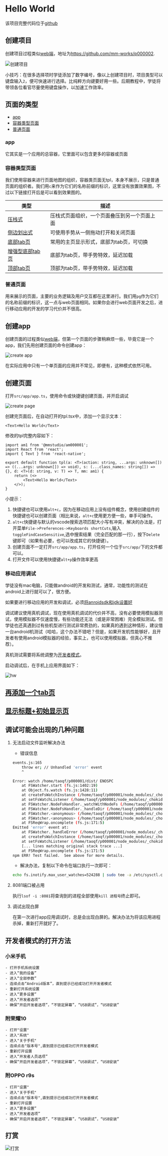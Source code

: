 # Hello World

该项目完整代码位于[github](https://github.com/mm-works/p000002)

## 创建项目

创建项目过程类似[web端](../web/000001)，地址为<https://github.com/mm-works/p000002>.

![创建项目](../images/2020-04-15-09-44.gif)

小技巧：在很多选择项时学徒添加了数字编号，像以上创建项目时，项目类型可以键盘输入`2`，便可快速进行选择。比纯粹方向键要好用一些。后期教程中，学徒将带领各位看官尽量使用键盘操作，以加速工作效率。

## 页面的类型

- [app](#app)
- [容器类型页面](#容器类型页面)
- [普通页面](#普通页面)

### app

它其实是一个应用的总容器，它里面可以包含更多的容器或页面

### 容器类型页面

我们使用容器来进行页面地图的组织，容器类页面无tpl，本身不展示，只是普通页面的组织者。我们用`c`来作为它们的名称前缀的标识，这里没有放置效果图，不过以下链接打开后是可以看到效果图的。

类型|描述
---|---
[压栈式](https://reactnavigation.org/docs/stack-navigator)|压栈式页面组织，一个页面叠压到另一个页面上面
[侧边划出式](https://reactnavigation.org/docs/drawer-navigator)|可使用手势从一侧拖动打开和关闭页面
[底部tab页](https://reactnavigation.org/docs/bottom-tab-navigator)|常用的主页显示形式，底部为tab页，可切换
[增强型底部tab页](https://reactnavigation.org/docs/material-bottom-tab-navigator)|底部为tab页，带手势特效，延迟加载
[顶部tab页](https://reactnavigation.org/docs/material-top-tab-navigator)|顶部为tab页，带手势特效，延迟加载

### 普通页面

用来展示的页面，主要的业务逻辑及用户交互都在这里进行。我们用`pg`作为它们的名称前缀的标识，这一点与web页面相同。如果你会进行web页面开发之后，进行移动应用的开发的学习代价并不很高。

## 创建app

创建页面的过程类似[web端](../web/000001)，但第一个页面的步骤稍麻烦一些，毕竟它是一个app，我们先用创建页面的命令创建app：

![create app](../images/2020-04-15-16-26.gif)

在实际应用中只有一个单页面的应用并不常见，即便有，这种模式依然可用。

## 创建页面

打开`src/app/app.ts`，使用命令或快捷键创建页面，并开启调试

![create page](../images/2020-04-15-16-26.gif)

创建完页面后，在自动打开的tpl.tsx中，添加一个显示文本：

```tsx
<Text>Hello World</Text>
```

修改的tpl完整内容如下：

```tsx
import am1 from '@mmstudio/am000001';
import React from 'react';
import { Text } from 'react-native';

export default function tpl(a: <T>(action: string, ...args: unknown[]) => ((...args: unknown[]) => void), s: (...class_names: string[]) => {}, d: <T>(d: string, v: T) => T, mm: am1) {
	return (<>
		<Text>Hello World</Text>
	</>);
}
```

小提示：

1. 快捷键也可以使用`alt+c`，因为在移动应用上没有组件概念，使用创建组件的快捷键也可以创建页面（相比来说，`alt+c`使用更方便一些，单手可操作。
1. `alt+c`快捷键与默认的vscode搜索选项匹配大小写有冲突，解决的办法是，打开菜单`File->Preferences->Keyboards shortCuts`,输入`toggleFindCaseSensitive`,选中搜索结果（完全匹配的那一行），按下`Delete`键即可（如果有必要，也可以改成其它的快捷键）。
1. 创建页面不一定打开`src/app/app.ts`，打开任何一个位于`src/app/`下的文件都可以。
1. 打开文件可以使用快捷键`alt+p`操作效率更高

### 移动应用调试

学徒没有mac电脑，只能做android的开发和测试，通常，功能性的测试在android上进行就可以了，很方便。

如果要进行移动应用的开发和调试，必须[将anroidsdk和jdk设置好](../lessons/000003#JDK+AndroidSDK)

调试建议使用真机调试，现在使用真机调试的代价并不高，没有必要使用模拟器测试，使用模拟器不仅速度慢，有些功能还无法（或是非常困难）完全模拟测试。但学徒也还真遇到过有些机型进行测试非常费劲的，如果真的遇到这种情形，建议借一台android机测试（哈哈，这个办法不错吧？但是，如果开发机性能够好，且开发者有使用android模拟器的经验，事实上，也可以使用模拟器，但真心不推荐）。

真机测试需要将系统调整为[开发者模式](#开发者模式的打开方法)。

启动调试后，在手机上应用界面如下：

![hw](../images/202004151743.jpg)

## [再添加一个tab页](./000002)

## [显示标题+初始显示页](./000003)

## 调试可能会出现的几种问题

1. 无法启动文件监听解决办法

	- 错误信息

	```sh
	events.js:165
		throw er; // Unhandled 'error' event
		^

	Error: watch /home/taoqf/p000001/dist/ ENOSPC
		at FSWatcher.start (fs.js:1402:19)
		at Object.fs.watch (fs.js:1428:11)
		at createFsWatchInstance (/home/taoqf/p000001/node_modules/_chokidar@1.7.0@chokidar/lib/nodefs-handler.js:37:15)
		at setFsWatchListener (/home/taoqf/p000001/node_modules/_chokidar@1.7.0@chokidar/lib/nodefs-handler.js:80:15)
		at FSWatcher.NodeFsHandler._watchWithNodeFs (/home/taoqf/p000001/node_modules/_chokidar@1.7.0@chokidar/lib/nodefs-handler.js:228:14)
		at FSWatcher.NodeFsHandler._handleDir (/home/taoqf/p000001/node_modules/_chokidar@1.7.0@chokidar/lib/nodefs-handler.js:407:19)
		at FSWatcher.<anonymous> (/home/taoqf/p000001/node_modules/_chokidar@1.7.0@chokidar/lib/nodefs-handler.js:455:19)
		at FSWatcher.<anonymous> (/home/taoqf/p000001/node_modules/_chokidar@1.7.0@chokidar/lib/nodefs-handler.js:460:16)
		at FSReqWrap.oncomplete (fs.js:171:5)
	Emitted 'error' event at:
		at FSWatcher._handleError (/home/taoqf/p000001/node_modules/_chokidar@1.7.0@chokidar/index.js:257:10)
		at createFsWatchInstance (/home/taoqf/p000001/node_modules/_chokidar@1.7.0@chokidar/lib/nodefs-handler.js:39:5)
		at setFsWatchListener (/home/taoqf/p000001/node_modules/_chokidar@1.7.0@chokidar/lib/nodefs-handler.js:80:15)
		[... lines matching original stack trace ...]
		at FSReqWrap.oncomplete (fs.js:171:5)
	npm ERR! Test failed.  See above for more details.
	```

	- 解决办法，复制以下命令在端口执行一次即可：

	```sh
	echo fs.inotify.max_user_watches=524288 | sudo tee -a /etc/sysctl.conf && sudo sysctl -p
	```

1. 8081端口被占用

	执行`lsof -i :8081`将查询到的进程全部使用`kill 进程号`终止即可。

1. 调试出现白屏

	在第一次进行app应用调试时，总是会出现白屏的。解决办法为将该应用进程杀掉，重新打开就好了。

## 开发者模式的打开方法

### 小米手机

	- 打开手机系统设置
	- 进入“我的设备”
	- 进入“全部参数”
	- 连续点击“Android版本”，直到提示已经成功打开开发者模式
	- 重新打开系统设置
	- 进入“更多设置”
	- 进入“开发者选项”
	- 确保“开启开发者选项”，“不锁定屏幕”，“USB调试”，“USB安装”

### 附荣耀10

	- 打开"设置"
	- 进入"系统"
	- 进入"关于手机"
	- 连续点击"版本号",直到提示已经成功打开开发者模式
	- 重新打开设置
	- 进入“开发者人员选项”
	- 确保“开启开发者选项”，“不锁定屏幕”，“USB调试”，“USB安装”

### 附OPPO r9s

	- 打开"设置"
	- 进入"关于手机"
	- 连续点击"版本号",直到提示已经成功打开开发者模式
	- 重新打开设置
	- 进入“更多设置”
	- 进入“开发者选项”
	- 确保“开启开发者选项”，“不锁定屏幕”，“USB调试”，“USB安装”

## 打赏

![打赏](../images/dashang.jpg)
